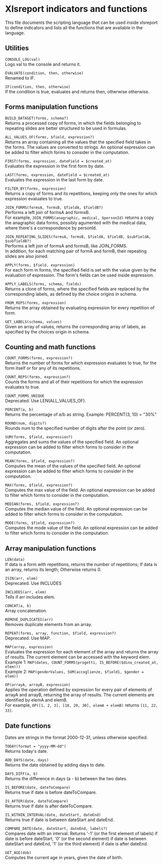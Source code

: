 # Xlsreport indicators and functions

This file documents the scripting language that can be used inside xlsreport to define indicators and
lists all the functions that are available in the language.

## Utilities

`CONSOLE_LOG(val)`  
Logs val to the console and returns it.

`EVALUATE(condition, then, otherwise)`  
Renamed to IF.

`IF(condition, then, otherwise)`  
If the condition is true, evaluates and returns then, otherwise otherwise.

## Forms manipulation functions

`BUILD_DATASET(forms, schema?)`  
Returns a processed copy of forms, in which the fields belonging to repeating slides
are better structured to be used in formulas.

`ALL_VALUES_OF(forms, $field, expression?)`  
Returns an array containing all the values that the specified field takes in the forms.
The values are converted to strings.
An optional expression can be added to filter which forms to consider in the computation.

`FIRST(forms, expression, dateField = $created_at)`  
Evaluates the expression in the first form by date.

`LAST(forms, expression, dateField = $created_at)`  
Evaluates the expression in the last form by date.

`FILTER_BY(forms, expression)`  
Returns a copy of forms and its repetitions, keeping only the ones for which expression evaluates to true.

`JOIN_FORMS(formsA, formsB, $fieldA, $fieldB?)`  
Performs a left join of formsA and formsB.  
For example, `JOIN_FORMS(anagraphic, medical, $personId)` returns a copy the anagraphic data forms,
possibly agumented with the medical data, where there's a correspondence by personId.

`JOIN_REPEATING_SLIDES(formsA, formsB, $fieldA, $fieldB, $subfieldA, $subfieldB?)`  
Performs a left join of formsA and formsB, like JOIN_FORMS.  
In addition, for each matching pair of formA and formB, their repeating slides are also joined.

`APPLY(forms, $field, expression)`  
For each form in forms, the specified field is set with the value given by the evaluation of expression.
The form's fields can be used inside expression.

`APPLY_LABELS(forms, schema, fields)`  
Returns a clone of forms, where the specified fields are replaced by the corresponding labels,
as defined by the choice origins in schema.

`FROM_REPS(forms, expression)`  
Returns the array obtained by evaluating expression for every repetition of form.

`GET_LABELS(schema, values)`  
Given an array of values, returns the corresponding array of labels,
as specified by the choices origin in schema.

## Counting and math functions

`COUNT_FORMS(forms, expression?)`  
Returns the number of forms for which expression evaluates to true,
for the form itself or for any of its repetitions.

`COUNT_REPS(forms, expression?)`  
Counts the forms and all of their repetitions for which the expression evaluates to true.

`COUNT_FORMS_UNIQUE`  
Deprecated. Use LEN(ALL_VALUES_OF).

`PERCENT(a, b)`  
Returns the percentage of a/b as string. Example: PERCENT(3, 10) = "30%"

`ROUND(num, digits?)`  
Rounds num to the specified number of digits after the point (or zero).

`SUM(forms, $field, expression?)`  
Aggregates and sums the values of the specified field.
An optional expression can be added to filter which forms to consider in the computation.

`MEAN(forms, $field, expression?)`  
Computes the mean of the values of the specified field.
An optional expression can be added to filter which forms to consider in the computation.

`MAX(forms, $field, expression?)`  
Computes the max value of the field.
An optional expression can be added to filter which forms to consider in the computation.

`MEDIAN(forms, $field, expression?)`  
Computes the median value of the field.
An optional expression can be added to filter which forms to consider in the computation.

`MODE(forms, $field, expression?)`  
Computes the mode value of the field.
An optional expression can be added to filter which forms to consider in the computation.

## Array manipulation functions

`LEN(data)`  
If data is a form with repetitions, returns the number of repetitions;
If data is an array, returns its length;
Otherwise returns 0.

`ISIN(arr, elem)`  
Deprecated. Use INCLUDES

`INCLUDES(arr, elem)`  
Tells if arr includes elem.

`CONCAT(a, b)`  
Array concatenation.

`REMOVE_DUPLICATES(arr)`  
Removes duplicate elements from an array.

`REPEAT(forms, array, function, $field, expression?)`  
Deprecated. Use MAP.

`MAP(array, expression)`  
Evaluates the expression for each element of the array and returns the array of results.
The current element can be accessed with the keyword elem.  
Example 1: `MAP(dates, COUNT_FORMS(progetti, IS_BEFORE($dino_created_at, elem)))`  
Example 2: `MAP(genderValues, SUM(accoglienze, $field1, $gender = elem))`

`OP(arrayA, arrayB, expression)`  
Applies the operation defined by expression for every pair of elements of arrayA and arrayB,
returning the array of results. The current elements are identified by elemA and elemB.  
For example, `OP([1, 2, 3], [10, 20, 30], elemA + elemB)` returns `[11, 22, 33]`.

## Date functions

Dates are strings in the format 2000-12-31, unless otherwise specified.

`TODAY(format = "yyyy-MM-dd")`  
Returns today's date.

`ADD_DAYS(date, days)`  
Returns the date obtained by adding days to date.

`DAYS_DIFF(a, b)`  
Returns the difference in days (a - b) between the two dates.

`IS_BEFORE(date, dateToCompare)`  
Returns true if date is before dateToCompare.

`IS_AFTER(date, dateToCompare)`  
Returns true if date is after dateToCompare.

`IS_WITHIN_INTERVAL(date, dateStart, dateEnd)`  
Returns true if date is between dateStart and dateEnd.

`COMPARE_DATE(date, dateStart, dateEnd, labels?)`  
Compares date with an interval.
Returns '-1' (or the first element of labels) if date is before dateStart,
'0' (or the second element) if date is between dateStart and dateEnd,
'1' (or the third element) if date is after dateEnd.

`GET_AGE(dob)`  
Computes the current age in years, given the date of birth.
